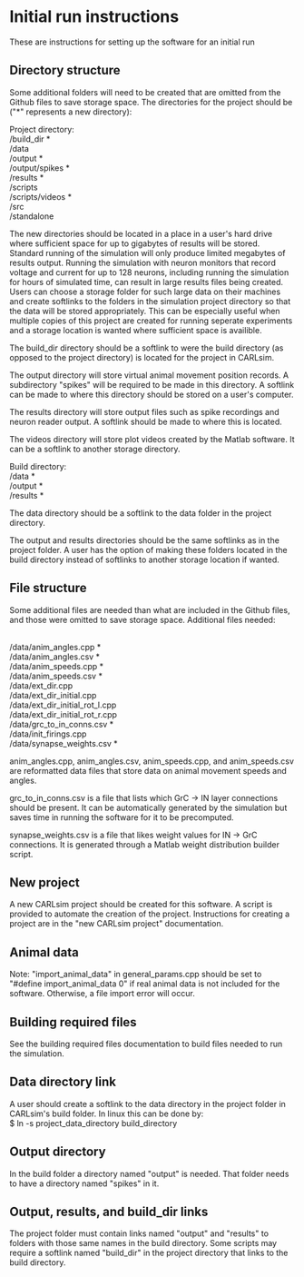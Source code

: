 Initial run instructions
========================

These are instructions for setting up the software for an initial run

## Directory structure

Some additional folders will need to be created that are omitted from the Github files to save storage space. The directories for the project should be ("\*" represents a new directory):

Project directory:
<br>/build_dir \*
<br>/data
<br>/output \*
<br>/output/spikes \*
<br>/results \*
<br>/scripts
<br>/scripts/videos \*
<br>/src
<br>/standalone

The new directories should be located in a place in a user's hard drive where sufficient space for up to gigabytes of results will be stored. Standard running of the simulation will only produce limited megabytes of results output. Running the simulation with neuron monitors that record voltage and current for up to 128 neurons, including running the simulation for hours of simulated time, can result in large results files being created. Users can choose a storage folder for such large data on their machines and create softlinks to the folders in the simulation project directory so that the data will be stored appropriately. This can be especially useful when multiple copies of this project are created for running seperate experiments and a storage location is wanted where sufficient space is availible.

The build_dir directory should be a softlink to were the build directory (as opposed to the project directory) is located for the project in CARLsim.

The output directory will store virtual animal movement position records. A subdirectory "spikes" will be required to be made in this directory. A softlink can be made to where this directory should be stored on a user's computer. 

The results directory will store output files such as spike recordings and neuron reader output. A softlink should be made to where this is located.

The videos directory will store plot videos created by the Matlab software. It can be a softlink to another storage directory.

Build directory:
<br>/data \*
<br>/output \*
<br>/results \*

The data directory should be a softlink to the data folder in the project directory.

The output and results directories should be the same softlinks as in the project folder. A user has the option of making these folders located in the build directory instead of softlinks to another storage location if wanted.

## File structure

Some additional files are needed than what are included in the Github files, and those were omitted to save storage space. Additional files needed:

<br>/data/anim_angles.cpp \*
<br>/data/anim_angles.csv \*
<br>/data/anim_speeds.cpp \*
<br>/data/anim_speeds.csv \*
<br>/data/ext_dir.cpp
<br>/data/ext_dir_initial.cpp
<br>/data/ext_dir_initial_rot_l.cpp
<br>/data/ext_dir_initial_rot_r.cpp
<br>/data/grc_to_in_conns.csv \*
<br>/data/init_firings.cpp
<br>/data/synapse_weights.csv \*

anim_angles.cpp, anim_angles.csv, anim_speeds.cpp, and anim_speeds.csv are reformatted data files that store data on animal movement speeds and angles.

grc_to_in_conns.csv is a file that lists which GrC -> IN layer connections should be present. It can be automatically generated by the simulation but saves time in running the software for it to be precomputed.

synapse_weights.csv is a file that likes weight values for IN -> GrC connections. It is generated through a Matlab weight distribution builder script.

## New project

A new CARLsim project should be created for this software. A script is provided to automate the creation of the project. Instructions for creating a project are in the "new CARLsim project" documentation.

## Animal data

Note: "import_animal_data" in general_params.cpp should be set to "#define import_animal_data 0" if real animal data is not included for the software. Otherwise, a file import error will occur.

## Building required files

See the building required files documentation to build files needed to run the simulation.

## Data directory link

A user should create a softlink to the data directory in the project folder in CARLsim's build folder. In linux this can be done by:
<br>$ ln -s project_data_directory build_directory

## Output directory

In the build folder a directory named "output" is needed. That folder needs to have a directory named "spikes" in it.

## Output, results, and build_dir links

The project folder must contain links named "output" and "results" to folders with those same names in the build directory. Some scripts may require a softlink named "build_dir" in the project directory that links to the build directory.